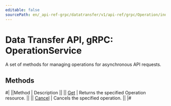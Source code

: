 ```yaml
---
editable: false
sourcePath: en/_api-ref-grpc/datatransfer/v1/api-ref/grpc/Operation/index.md
---
```


# Data Transfer API, gRPC: OperationService

A set of methods for managing operations for asynchronous API requests.

## Methods

#|
||Method | Description ||
|| [Get](get.md) | Returns the specified Operation resource. ||
|| [Cancel](cancel.md) | Cancels the specified operation. ||
|#